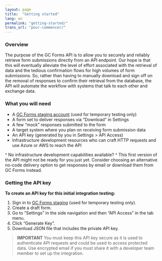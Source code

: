 ```yaml
---
layout: page
title:  "Getting started"
lang: en
permalink: "getting-started/"
trans_url: "pour-commencer/"
---
```


### Overview

The purpose of the GC Forms API is to allow you to securely and reliably retrieve form submissions directly from an API endpoint. Our hope is that this will eventually alleviate the level of effort associated with the retrieval of data and the tedious confirmation flows for high volumes of form submissions. So, rather than having to manually download and sign off on the removal of responses to confirm their retrieval from the database, the API will automate the workflow with systems that talk to each other and exchange data. 

### What you will need

- A [GC Forms staging account](https://forms-staging.cdssandbox.xyz/) (used for temporary testing only)
- A form set to deliver responses via “Download” in Settings 
- A few “mock” responses submitted to the form
- A target system where you plan on receiving form submission data
- An API key (generated by you in Settings > API Access) 
- Infrastructure development resources who can craft HTTP requests and use Azure or AWS to reach the API

^ No infrastructure development capabilities available? 
^ This first version of the API might not be ready for you just yet. Consider choosing an alternative no-code delivery option to get responses by email or download them from GC Forms instead.

### Getting the API key 

**To create an API key for this initial integration testing:**
1. Sign in to [GC Forms staging](https://forms-staging.cdssandbox.xyz/) (used for temporary testing only).
2. Create a draft form.
3. Go to “Settings” in the side navigation and then “API Access” in the tab menu.
4. Click “Generate Key”.
5. Download JSON file that includes the private API key.

> **IMPORTANT**  You must keep this API key secure as it is used to authenticate API requests and could be used to access protected data. Use encrypted email if you must share it with a developer team member to set up the integration.
